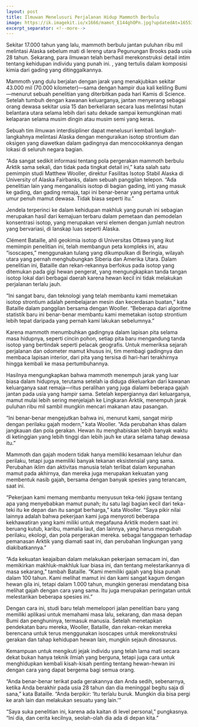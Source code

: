 ```yaml
---
layout: post
title: Ilmuwan Menelusuri Perjalanan Hidup Mammoth Berbulu
image: https://ik.imagekit.io/x1666/mamot_E144ghOPn.jpg?updatedAt=1655392641123&tr=w-640,h-360,fo-custom,cm-extract
excerpt_separator: <!--more-->
---
```


Sekitar 17.000 tahun yang lalu, mammoth berbulu jantan puluhan ribu mil melintasi Alaska sebelum mati di lereng utara Pegunungan Brooks pada usia 28 tahun. Sekarang, para ilmuwan telah berhasil merekonstruksi detail intim tentang kehidupan individu yang punah ini. , yang tertulis dalam komposisi kimia dari gading yang ditinggalkannya.

Mammoth yang dulu berjalan dengan jarak yang menakjubkan sekitar 43.000 mil (70.000 kilometer)—sama dengan hampir dua kali keliling Bumi—menurut sebuah penelitian yang diterbitkan pada hari Kamis di Science. Setelah tumbuh dengan kawanan keluarganya, jantan menyerang sebagai orang dewasa sekitar usia 15 dan berkeliaran secara luas melintasi hutan belantara utara selama lebih dari satu dekade sampai kemungkinan mati kelaparan selama musim dingin atau musim semi yang keras.

Sebuah tim ilmuwan interdisipliner dapat menelusuri kembali langkah-langkahnya melintasi Alaska dengan menguraikan isotop strontium dan oksigen yang diawetkan dalam gadingnya dan mencocokkannya dengan lokasi di seluruh negara bagian.

“Ada sangat sedikit informasi tentang pola pergerakan mammoth berbulu Arktik sama sekali, dan tidak pada tingkat detail ini,” kata salah satu pemimpin studi Matthew Wooller, direktur Fasilitas Isotop Stabil Alaska di University of Alaska Fairbanks, dalam sebuah panggilan telepon. “Ada penelitian lain yang menganalisis isotop di bagian gading, inti yang masuk ke gading, dan gading remaja, tapi ini benar-benar yang pertama untuk umur penuh mamut dewasa. Tidak biasa seperti itu.”

Jendela terperinci ke dalam kehidupan makhluk yang punah ini sebagian merupakan hasil dari kemajuan terbaru dalam pemetaan dan pemodelan konsentrasi isotop, yang merupakan versi elemen dengan jumlah neutron yang bervariasi, di lanskap luas seperti Alaska.

Clément Bataille, ahli geokimia isotop di Universitas Ottawa yang ikut memimpin penelitian ini, telah membangun peta kompleks ini, atau “isoscapes,” menggunakan tulang yang dikumpulkan di Beringia, wilayah utara yang pernah menghubungkan Siberia dan Amerika Utara. Dalam penelitian ini, Bataille dan rekan-rekannya berfokus pada isotop yang ditemukan pada gigi hewan pengerat, yang mengungkapkan tanda tangan isotop lokal dari berbagai daerah karena hewan kecil ini tidak melakukan perjalanan terlalu jauh.

“Ini sangat baru, dan teknologi yang telah membantu kami memetakan isotop strontium adalah pembelajaran mesin dan kecerdasan buatan,” kata Bataille dalam panggilan bersama dengan Wooller. “Beberapa dari algoritme statistik baru ini benar-benar membantu kami memetakan isotop strontium lebih tepat daripada yang pernah kami lakukan sebelumnya.”

Karena mammoth menumbuhkan gadingnya dalam lapisan pita selama masa hidupnya, seperti cincin pohon, setiap pita baru mengandung tanda isotop yang bertindak seperti pelacak geografis. Untuk memeriksa sejarah perjalanan dan odometer mamut khusus ini, tim membagi gadingnya dan membaca lapisan interior, dari pita yang tersisa di hari-hari terakhirnya hingga kembali ke masa pertumbuhannya.

Hasilnya mengungkapkan bahwa mammoth menempuh jarak yang luar biasa dalam hidupnya, terutama setelah ia diduga dikeluarkan dari kawanan keluarganya saat remaja—ritus peralihan yang juga dialami beberapa gajah jantan pada usia yang hampir sama. Setelah kepergiannya dari keluarganya, mamut mulai lebih sering menjelajah ke Lingkaran Arktik, menempuh jarak puluhan ribu mil sambil mungkin mencari makanan atau pasangan.

“Ini benar-benar mengejutkan bahwa ini, menurut kami, sangat mirip dengan perilaku gajah modern,” kata Wooller. “Ada perubahan khas dalam jangkauan dan pola gerakan. Hewan itu menghabiskan lebih banyak waktu di ketinggian yang lebih tinggi dan lebih jauh ke utara selama tahap dewasa itu.”

Mammoth dan gajah modern tidak hanya memiliki kesamaan leluhur dan perilaku, tetapi juga memiliki banyak tekanan eksistensial yang sama. Perubahan iklim dan aktivitas manusia telah terlibat dalam kepunahan mamut pada akhirnya, dan mereka juga merupakan kekuatan yang membentuk nasib gajah, bersama dengan banyak spesies yang terancam, saat ini.

“Pekerjaan kami memang membantu menyusun teka-teki jigsaw tentang apa yang menyebabkan mamut punah; itu satu lagi bagian kecil dari teka-teki itu ke depan dan itu sangat berharga,” kata Wooller. “Saya pikir nilai lainnya adalah bahwa pekerjaan kami juga menyoroti beberapa kekhawatiran yang kami miliki untuk megafauna Arktik modern saat ini: beruang kutub, karibu, mamalia laut, dan lainnya, yang harus mengubah perilaku, ekologi, dan pola pergerakan mereka. sebagai tanggapan terhadap pemanasan Arktik yang diamati saat ini, dan perubahan lingkungan yang diakibatkannya.”

“Ada kekuatan keajaiban dalam melakukan pekerjaan semacam ini, dan memikirkan makhluk-makhluk luar biasa ini, dan tentang melestarikannya di masa sekarang,” tambah Bataille. “Kami memiliki gajah yang bisa punah dalam 100 tahun. Kami melihat mamut ini dan kami sangat kagum dengan hewan gila ini, tetapi dalam 1.000 tahun, mungkin generasi mendatang bisa melihat gajah dengan cara yang sama. Itu juga merupakan peringatan untuk melestarikan beberapa spesies ini.”

Dengan cara ini, studi baru telah memelopori jalan penelitian baru yang memiliki aplikasi untuk memahami masa lalu, sekarang, dan masa depan Bumi dan penghuninya, termasuk manusia. Setelah menetapkan pendekatan baru mereka, Wooller, Bataille, dan rekan-rekan mereka berencana untuk terus menggunakan isoscapes untuk merekonstruksi gerakan dan tahap kehidupan hewan lain, mungkin sejauh dinosaurus.

Kemampuan untuk mengikuti jejak individu yang telah lama mati secara dekat bukan hanya teknik ilmiah yang berguna, tetapi juga cara untuk menghidupkan kembali kisah-kisah penting tentang hewan-hewan ini dengan cara yang dapat bergema bagi semua orang.

“Anda benar-benar terikat pada gerakannya dan Anda sedih, sebenarnya, ketika Anda berakhir pada usia 28 tahun dan dia meninggal begitu saja di sana,” kata Bataille. “Anda berpikir: ‘Itu terlalu buruk. Mungkin dia bisa pergi ke arah lain dan melakukan sesuatu yang lain.’”

“Saya suka penelitian ini, karena ada kaitan di level personal,” pungkasnya. “Ini dia, dan cerita kecilnya, seolah-olah dia ada di depan kita.”
